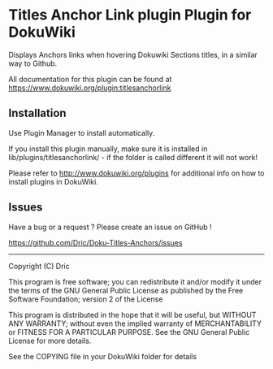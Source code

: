 Titles Anchor Link plugin Plugin for DokuWiki
=============================================

Displays Anchors links when hovering Dokuwiki Sections titles, in a similar way to Github.

All documentation for this plugin can be found at
https://www.dokuwiki.org/plugin:titlesanchorlink

Installation
------------
Use Plugin Manager to install automatically.

If you install this plugin manually, make sure it is installed in
lib/plugins/titlesanchorlink/ - if the folder is called different it
will not work!

Please refer to http://www.dokuwiki.org/plugins for additional info
on how to install plugins in DokuWiki.

Issues
-----------

Have a bug or a request ? Please create an issue on GitHub !

<https://github.com/Dric/Doku-Titles-Anchors/issues>

----
Copyright (C) Dric

This program is free software; you can redistribute it and/or modify
it under the terms of the GNU General Public License as published by
the Free Software Foundation; version 2 of the License

This program is distributed in the hope that it will be useful,
but WITHOUT ANY WARRANTY; without even the implied warranty of
MERCHANTABILITY or FITNESS FOR A PARTICULAR PURPOSE.  See the
GNU General Public License for more details.

See the COPYING file in your DokuWiki folder for details
